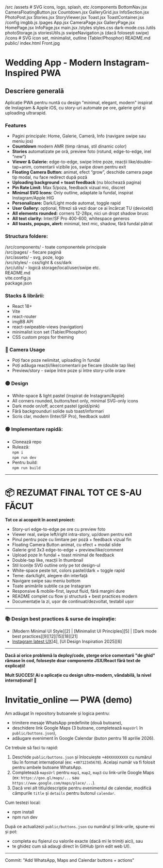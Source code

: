 /src
  /assets         # SVG icons, logo, splash, etc
  /components
    BottomNav.jsx
    CameraFloatingButton.jsx
    Countdown.jsx
    GalleryGrid.jsx
    InfoSection.jsx
    PhotoPost.jsx
    Stories.jsx
    StoryViewer.jsx
    Toast.jsx
    ToastContainer.jsx
  /config
    imgbb.js
  /pages
    App.jsx
    CameraPage.jsx
    GalleryPage.jsx
    HomePage.jsx
    InfoPage.jsx
    main.jsx
  /styles
    styles.css
    dark-mode.css
  /utils
    photoStorage.js
    storiesUtils.js
    swipeNavigation.js (dacă folosești swipe)
  /icons   # SVG icon set, minimalist, outline (Tabler/Phosphor)
README.md
public/
  index.html
  Front.jpg



# Wedding App - Modern Instagram-Inspired PWA

## Descriere generală
Aplicație PWA pentru nuntă cu design "minimal, elegant, modern" inspirat de Instagram & Apple iOS, cu story-uri automate pe ore, galerie grid și uploading ultrarapid.

### Features

- Pagini principale: Home, Galerie, Cameră, Info (navigare swipe sau meniu jos)
- **Countdown** modern AMR (timp rămas, stil dinamic color)
- **Stories** automatizate pe oră, preview foto (rotund, edge-to-edge, inel “new”)
- **Viewer & Galerie:** edge-to-edge, swipe între poze, reacții like/double-tap+anim, comentarii vizibile jos, swipe down pentru exit
- **Floating Camera Button:** animat, efect “grow”, deschide camera page tip modal, nu face redirect după poză
- **Uploading background + toast feedback** (nu blochează pagina)
- **Pin Rate Limit:** Max 5/poza, feedback vizual mic, discret
- **Minimal SVG Icons:** Only outline, adaptate la fundal, inspirat Instagram/Apple HIG
- **Personalizare:** Dark/Light mode automat, toggle rapid
- **User Gallery:** opțional, filtrezi să vezi doar ce ai încărcat TU (deviceId)
- **All elements rounded:** corners 12-28px, nici un dropt shadow brusc
- **All text clarity:** Inter/SF Pro 400-600, whitespace generos
- **All toasts, popups, alert:** minimal, text mic, shadow, fără fundal pătrat

### Structura foldere:

/src/components/ - toate componentele principale  
/src/pages/ - fiecare pagină  
/src/assets/ - svg, poze, logo  
/src/styles/ - css/light & css/dark  
/src/utils/ - logică storage/local/user/swipe etc.  
README.md  
vite.config.js  
package.json

### Stacks & librării:
- React 18+
- Vite
- react-router
- imgBB API
- react-swipeable-views (navigation)
- minimalist icon set (Tabler/Phosphor)
- CSS custom props for theming

### 📸 Camera Usage
  - Poți face poze nelimitat, uploading în fundal
  - Poți adăuga reacții/like/comentarii pe fiecare (double tap like)
  - Preview/story - swipe între poze și între story-urile orare

### 🟡 Design
- White-space & light pastel (inspirat de Instagram/Apple)
- All corners rounded, buttons/text only, minimal SVG-only icons
- Dark mode on/off, accent pastel (gold/pink)
- Fără backgrounduri solide sub toast/informari
- Scris clar, modern (Inter/SF Pro), feedback subtil

### 🟢 Implementare rapidă:
- Clonează repo
- Rulează:  
   `npm i`  
   `npm run dev`
- Pentru build:  
   `npm run build`

---

# 📦 REZUMAT FINAL TOT CE S-AU FĂCUT

**Tot ce ai acoperit în acest proiect:**
- Story-uri edge-to-edge pe ore cu preview foto
- Viewer real, swipe left/right intra-story, up/down pentru exit
- Pinul pentru poze cu limitare per poză + feedback vizual fin
- Floating Camera Button animat, cu efect + modal slide
- Galerie grid 3x3 edge-to-edge + preview/like/comment
- Upload poze în fundal + toast minimal de feedback
- Double-tap like, reacții în thumbnail
- Stil Iconițe SVG outline only pe tot design-ul
- White-space peste tot, colors pastel/dark + toggle rapid
- Teme: dark/light, alegere din interfață
- Navigare swipe sau meniu bottom
- Toate animările subtile ca pe Instagram
- Responsive & mobile-first, layout fluid, fără margini dure
- README complet cu flow și structură + best practices modern
- Documentație la zi, ușor de continuat/dezvoltat, testabil ușor

---

### 📚 Design best practices & surse de inspirație:
- [Modern Minimal UI Style][2] | [Minimalist UI Principles][5] | [Dark mode best practices][9][12][15][18][21]
- [Instagram latest UX](https://app.assembo.ai/blogs/instagram-story-ui)[4], [UI Design Inspiration 2025][6]

---

**Dacă ai orice problemă la deploy/code, șterge orice comentarii "de ghid" rămase în cod, folosește doar componente JSX/React fără text de explicații!**

**Mult SUCCES! Ai o aplicație cu design ultra-modern, vândabilă, la nivel internațional! 🚀**













# Invitatie_online — PWA (demo)

Am adăugat în repository butoanele și logica pentru:
- trimitere mesaje WhatsApp predefinite (două butoane),
- deschidere link Google Maps (3 butoane, completează `mapsUrl` în `public/buttons.json`),
- adăugare eveniment în Google Calendar (buton pentru 18 aprilie 2026).

Ce trebuie să faci tu rapid:
1. Deschide `public/buttons.json` și înlocuiește `+40XXXXXXXXX` cu numărul tău în format internațional (ex: `+40712345678`). Același număr va fi folosit pentru ambele butoane WhatsApp.
2. Completează `mapsUrl` pentru `map1`, `map2`, `map3` cu link-urile Google Maps (ex: `https://goo.gl/maps/...` sau `https://www.google.com/maps/place/...`).
3. Dacă vrei alt titlu/descripție pentru evenimentul de calendar, modifică câmpurile `title` și `details` pentru butonul `calendar`.

Cum testezi local:
- npm install
- npm run dev

După ce actualizezi `public/buttons.json` cu numărul și link-urile, spune-mi și pot:
- completa eu fișierul cu valorile exacte (dacă mi le trimiți aici), sau
- te ghidez cum să adaugi direct în GitHub (prin edit web UI).

---

Commit: "Add WhatsApp, Maps and Calendar buttons + actions"

